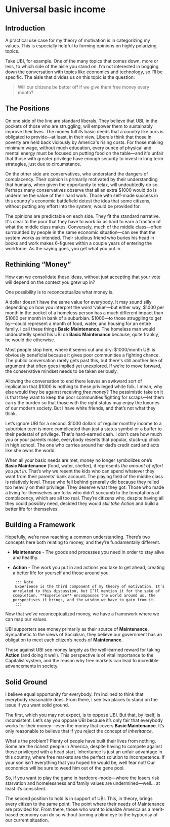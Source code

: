 # Universal basic income

## Introduction

A practical use case for my theory of motivation is in categorizing my values. This is especially helpful to forming opinions on highly polarizing topics.

Take UBI, for example. One of the many topics that comes down, more or less, to which side of the aisle you stand on. I’m not interested in bogging down the conversation with topics like economics and technology, so I’ll be specific. The aisle that divides us on this topic is the question:

> Will our citizens be better off if we give them free money every month? 

## The Positions

On one side of the line are standard liberals. They believe that UBI, in the pockets of those who are struggling, will empower them to sustainably improve their lives. The money fulfills basic needs that a country like ours is obligated to provide—at least, in their view. Liberals think that those in poverty are held back viciously by America's rising costs. For those making minimum wage, without much education, every ounce of physical and mental energy must be focused on putting food on the table—and it's unfair that those with greater privilege have enough security to invest in long term strategies, just due to circumstance.

On the other side are conservatives, who understand the dangers of complacency. Their opinion is primarily motivated by their understanding that humans, when given the opportunity to relax, will undoubtedly do so. Perhaps many conservatives observe that all an extra $1000 would do is undermine the value of their hard work. Those with self-made success in this country's economic battlefield detest the idea that some citizens, without putting any effort into the system, would be provided for.

The opinions are predictable on each side. They fit the standard narrative. It's clear to the poor that they have to work 5x as hard to earn a fraction of what the middle class makes. Conversely, much of the middle class&mdash;often surrounded by people in the same economic situation&mdash;can see that the system works as intended. Their studious friend who buries his head in books and work makes 6-figures within a couple years of entering the workforce. As the saying goes, you get what you put in.

## Rethinking “Money”

How can we consolidate these ideas, without just accepting that your vote will depend on the context you grew up in? 

One possibility is to reconceptualize what money is.

A dollar doesn't have the same value for everybody. It may sound silly depending on how you interpret the word ‘value’—but either way, $1000 per month in the pocket of a homeless person has a much different impact than $1000 per month in bank of a suburbian. $1000—to those struggling to get by—could represent a month of food, water, and housing for an entire family. I call these things **Basic Maintenance**. The homeless man would undoubtedly spend his UBI on **Basic Maintenance** because, quite frankly, he would die otherwise.

Most people stop here, where it seems cut and dry: $1000/month UBI is obviously beneficial because it gives poor communities a fighting chance. The public conversation rarely gets past this, but there's still another line of argument that often goes implied yet unexplored. If we’re to move forward, the conservative mindset needs to be taken seriously.

Allowing the conversation to end there leaves an awkward sort of implication that $1000 is nothing to these privileged white folk. I mean, why else would they be against receiving *free money*? The pessimistic take on it is that they want to keep the poor communities fighting for scraps—let them carry the burden so that those with the right status may enjoy the luxuries of our modern society. But I have white friends, and that’s not what they think.

Let’s ignore UBI for a second. $1000 dollars of regular monthly income to a suburbian teen is more complicated than just a status symbol or a buffer to their pedestal of privilege. That's hard-earned cash. I don’t care how much you or your parents make, everybody resents that popular, stuck-up chick in high school. The one who carries around her dad’s credit card and acts like she owns the world. 

When all your basic needs are met, money no longer symbolizes one’s **Basic Maintenance** (food, water, shelter), it represents *the amount of effort you put in*. That’s why we resent the kids who can spend whatever they want from their parents’ bank account. The playing field of the middle class is relatively level. Those who fell behind generally did because they relied too heavily on their privilege. They deserve what they got. Those who made a living for themselves are folks who didn’t succumb to the temptations of complacency, which are all too real. They’re citizens who, despite having all they could possibly need, decided they would *still take Action* and build a better life for themselves. 

## Building a Framework

Hopefully, we’re now reaching a common understanding. There’s two concepts here both relating to money, and they’re fundamentally different.

 * **Maintenance** - The goods and processes you need in order to stay alive and healthy. 
 * **Action** - The work you put in and actions you take to get ahead, creating a better life for yourself and those around you.

		::: Note
		Experience is the third component of my theory of motivation. It’s unrelated to this discussion, but I’ll mention it for the sake of completion. **Experience** encompasses the world around us, the perspectives it brings, and the wisdom we have to gain from it. 
		:::

Now that we’ve reconceptualized money, we have a framework where we can map our values. 

UBI supporters see money primarily as their source of **Maintenance**. Sympathetic to the views of Socialism, they believe our government has an obligation to meet each citizen’s needs of **Maintenance**. 

Those against UBI see money largely as the well-earned reward for taking **Action** (and doing it well). This perspective is of vital importance to the Capitalist system, and the reason why free markets can lead to incredible advancements in society.

## Solid Ground

I believe equal opportunity for everybody. I’m inclined to think that everybody reasonable does. From there, I see two places to stand on the issue if you want solid ground. 

The first, which you may not expect, is to oppose UBI. But that, by itself, is inconsistent. Let’s say you oppose UBI because it’s only fair that everybody works for their money&mdash;even the money that covers **Basic Maintenance**. It’s only reasonable to believe that if you reject the concept of *inheritance*.

What's the problem? Plenty of people have built their lives from nothing. Some are the richest people in America, despite having to compete against those privileged with a head start. Inheritance is just an unfair advantage in this country, where free markets are the perfect solution to incompetence. If your son isn’t everything that you hoped he would be, well fear not! Our economics will be sure to weed him out of the gene pool. 

So, if you want to play the game in hardcore-mode—where the losers risk starvation and homelessness and family values are undermined—well... at least it’s consistent. 

The second position to hold is in support of UBI. This, in theory, brings every citizen to the same point: The point where their needs of Maintenance are provided for. From there, those who want to idealize America as a merit-based economy can do so without turning a blind eye to the hypocrisy of our current situation.